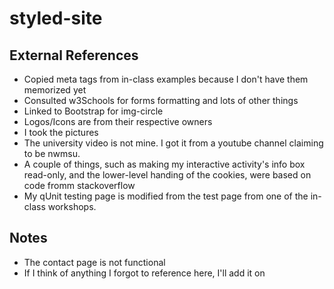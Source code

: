 # styled-site

## External References
- Copied meta tags from in-class examples because I don't have them memorized yet
- Consulted w3Schools for forms formatting and lots of other things
- Linked to Bootstrap for img-circle
- Logos/Icons are from their respective owners
- I took the pictures
- The university video is not mine. I got it from a youtube channel claiming to be nwmsu.
- A couple of things, such as making my interactive activity's info box read-only, and the lower-level handing of the cookies, were based on code fromm stackoverflow
- My qUnit testing page is modified from the test page from one of the in-class workshops.

## Notes
- The contact page is not functional
- If I think of anything I forgot to reference here, I'll add it on
